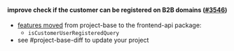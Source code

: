 #### improve check if the customer can be registered on B2B domains ([#3546](https://github.com/shopsys/shopsys/pull/3546))

-   [features moved](#movement-of-features-from-project-base-to-packages) from project-base to the frontend-api package:
    -   `isCustomerUserRegisteredQuery`
-   see #project-base-diff to update your project
